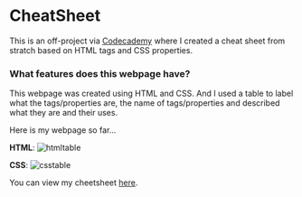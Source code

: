 # CheatSheet

This is an off-project via [Codecademy](https://www.codecademy.com/learn/paths/full-stack-engineer-career-path) where I created a cheat sheet from stratch based on HTML tags and CSS properties. 

### What features does this webpage have?
This webpage was created using HTML and CSS. And I used a table to label what the tags/properties are, the name of tags/properties and described what they are and their uses.

Here is my webpage so far...

__HTML__:
![htmltable](https://user-images.githubusercontent.com/96252845/158227685-9b5c7ca7-f6ee-428f-8801-14e400d3e3f5.jpeg)

__CSS__:
![csstable](https://user-images.githubusercontent.com/96252845/158227741-622fffb7-b320-4e8a-9180-a77d26eb1ec8.jpeg)

You can view my cheetsheet [here](https://shan-establishments.github.io/CheatSheet/).
